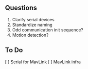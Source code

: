 ## Questions
1. Clarify serial devices
2. Standardize naming
3. Odd communication init sequence?
4. Motion detection?

## To Do
[ ] Serial for MavLink
[ ] MavLink infra

